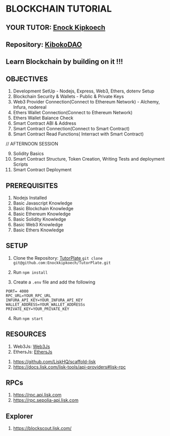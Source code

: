 # BLOCKCHAIN TUTORIAL

## YOUR TUTOR: [Enock Kipkoech](https://github.com/Enockkipkoech/TutorPlate)

## Repository: [KibokoDAO](git@github.com:KibokoDao-Africa/blockchain_hands_on.git)

## Learn Blockchain by building on it !!!

## OBJECTIVES

1. Development SetUp - Nodejs, Express, Web3, Ethers, dotenv Setup
2. Blockchain Security & Wallets - Public & Private Keys
3. Web3 Provider Connection(Connect to Ethereum Network) - Alchemy, Infura, nodereal
4. Ethers Wallet Connection(Connect to Ethereum Network)
5. Ethers Wallet Balance Check
6. Smart Contract ABI & Address
7. Smart Contract Connection(Connect to Smart Contract)
8. Smart Contract Read Functions( Interract with Smart Contract)

// AFTERNOON SESSION

9. Solidity Basics
10. Smart Contract Structure, Token Creation, Writing Tests and deployment Scripts
11. Smart Contract Deployment

## PREREQUISITES

1. Nodejs Installed
2. Basic Javascript Knowledge
3. Basic Blockchain Knowledge
4. Basic Ethereum Knowledge
5. Basic Solidity Knowledge
6. Basic Web3 Knowledge
7. Basic Ethers Knowledge

## SETUP

1. Clone the Repository: [ TutorPlate ](git@github.com:Enockkipkoech/TutorPlate.git)
   `git clone git@github.com:Enockkipkoech/TutorPlate.git`

2. Run `npm install`
3. Create a `.env` file and add the following

```
PORT= 4000
RPC_URL=YOUR_RPC_URL
INFURA_API_KEY=YOUR_INFURA_API_KEY
WALLET_ADDRESS=YOUR_WALLET_ADDRESSs
PRIVATE_KEY=YOUR_PRIVATE_KEY
```

4. Run `npm start`

## RESOURCES

1. Web3Js: [Web3Js](https://docs.web3js.org/)
2. EthersJs: [EthersJs](https://docs.ethers.org/v5/)

<!-- LISK RESOURCES -->

1. https://github.com/LiskHQ/scaffold-lisk
2. https://docs.lisk.com/lisk-tools/api-providers#lisk-rpc

## RPCs

1. https://rpc.api.lisk.com
2. https://rpc.sepolia-api.lisk.com

## Explorer

1. https://blockscout.lisk.com/
